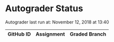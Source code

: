 # Autograder Status
Autograder last run at: November 12, 2018 at 13:40

| GitHub ID | Assignment | Graded Branch |
|-----------|------------|---------------|
